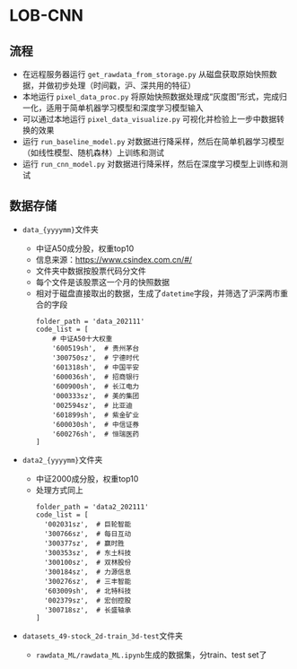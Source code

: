 # LOB-CNN

## 流程

- 在远程服务器运行 `get_rawdata_from_storage.py` 从磁盘获取原始快照数据，并做初步处理（时间戳，沪、深共用的特征）
- 本地运行 `pixel_data_proc.py` 将原始快照数据处理成“灰度图”形式，完成归一化，适用于简单机器学习模型和深度学习模型输入
- 可以通过本地运行 `pixel_data_visualize.py` 可视化并检验上一步中数据转换的效果
- 运行 `run_baseline_model.py` 对数据进行降采样，然后在简单机器学习模型（如线性模型、随机森林）上训练和测试
- 运行 `run_cnn_model.py` 对数据进行降采样，然后在深度学习模型上训练和测试

## 数据存储

- `data_{yyyymm}`文件夹
  - 中证A50成分股，权重top10
  - 信息来源：https://www.csindex.com.cn/#/
  - 文件夹中数据按股票代码分文件
  - 每个文件是该股票这一个月的快照数据
  - 相对于磁盘直接取出的数据，生成了`datetime`字段，并筛选了沪深两市重合的字段
    ```
    folder_path = 'data_202111'
    code_list = [
        # 中证A50十大权重
        '600519sh',  # 贵州茅台
        '300750sz',  # 宁德时代
        '601318sh',  # 中国平安
        '600036sh',  # 招商银行
        '600900sh',  # 长江电力
        '000333sz',  # 美的集团
        '002594sz',  # 比亚迪
        '601899sh',  # 紫金矿业
        '600030sh',  # 中信证券
        '600276sh',  # 恒瑞医药
    ]
    ```

- `data2_{yyyymm}`文件夹
  - 中证2000成分股，权重top10
  - 处理方式同上
    ```
    folder_path = 'data2_202111'
    code_list = [
      '002031sz',  # 巨轮智能
      '300766sz',  # 每日互动
      '300377sz',  # 赢时胜
      '300353sz',  # 东土科技
      '300100sz',  # 双林股份
      '300184sz',  # 力源信息
      '300276sz',  # 三丰智能
      '603009sh',  # 北特科技
      '002379sz',  # 宏创控股
      '300718sz',  # 长盛轴承
    ]
    
    ```

- `datasets_49-stock_2d-train_3d-test`文件夹
  - `rawdata_ML/rawdata_ML.ipynb`生成的数据集，分train、test set了


